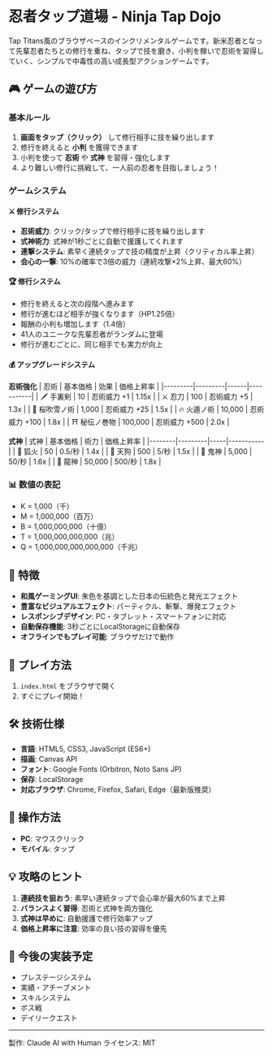 # 忍者タップ道場 - Ninja Tap Dojo

Tap Titans風のブラウザベースのインクリメンタルゲームです。新米忍者となって先輩忍者たちとの修行を重ね、タップで技を磨き、小判を稼いで忍術を習得していく、シンプルで中毒性の高い成長型アクションゲームです。

## 🎮 ゲームの遊び方

### 基本ルール
1. **画面をタップ（クリック）** して修行相手に技を繰り出します
2. 修行を終えると **小判** を獲得できます
3. 小判を使って **忍術** や **式神** を習得・強化します
4. より難しい修行に挑戦して、一人前の忍者を目指しましょう！

### ゲームシステム

#### ⚔️ 修行システム
- **忍術威力**: クリック/タップで修行相手に技を繰り出します
- **式神術力**: 式神が1秒ごとに自動で援護してくれます
- **連撃システム**: 素早く連続タップで技の精度が上昇（クリティカル率上昇）
- **会心の一撃**: 10%の確率で3倍の威力（連続攻撃×2%上昇、最大60%）

#### 🏆 修行システム
- 修行を終えると次の段階へ進みます
- 修行が進むほど相手が強くなります（HP1.25倍）
- 報酬の小判も増加します（1.4倍）
- 41人のユニークな先輩忍者がランダムに登場
- 修行が進むごとに、同じ相手でも実力が向上

#### 💰 アップグレードシステム

**忍術強化**
| 忍術 | 基本価格 | 効果 | 価格上昇率 |
|---------|---------|------|-----------|
| 🗡️ 手裏剣 | 10 | 忍術威力 +1 | 1.15x |
| ⚔️ 忍刀 | 100 | 忍術威力 +5 | 1.3x |
| 🌸 桜吹雪ノ術 | 1,000 | 忍術威力 +25 | 1.5x |
| 🔥 火遁ノ術 | 10,000 | 忍術威力 +100 | 1.8x |
| ⛩️ 秘伝ノ巻物 | 100,000 | 忍術威力 +500 | 2.0x |

**式神**
| 式神 | 基本価格 | 術力 | 価格上昇率 |
|--------|---------|-----|-----------|
| 🦊 狐火 | 50 | 0.5/秒 | 1.4x |
| 👺 天狗 | 500 | 5/秒 | 1.5x |
| 👹 鬼神 | 5,000 | 50/秒 | 1.6x |
| 🐲 龍神 | 50,000 | 500/秒 | 1.8x |

### 📊 数値の表記
- K = 1,000（千）
- M = 1,000,000（百万）
- B = 1,000,000,000（十億）
- T = 1,000,000,000,000（兆）
- Q = 1,000,000,000,000,000（千兆）

## 🎨 特徴

- **和風ゲーミングUI**: 朱色を基調とした日本の伝統色と発光エフェクト
- **豊富なビジュアルエフェクト**: パーティクル、斬撃、爆発エフェクト
- **レスポンシブデザイン**: PC・タブレット・スマートフォンに対応
- **自動保存機能**: 3秒ごとにLocalStorageに自動保存
- **オフラインでもプレイ可能**: ブラウザだけで動作

## 🚀 プレイ方法

1. `index.html` をブラウザで開く
2. すぐにプレイ開始！

## 🛠️ 技術仕様

- **言語**: HTML5, CSS3, JavaScript (ES6+)
- **描画**: Canvas API
- **フォント**: Google Fonts (Orbitron, Noto Sans JP)
- **保存**: LocalStorage
- **対応ブラウザ**: Chrome, Firefox, Safari, Edge（最新版推奨）

## 📱 操作方法

- **PC**: マウスクリック
- **モバイル**: タップ

## 💡 攻略のヒント

1. **連続技を狙おう**: 素早い連続タップで会心率が最大60%まで上昇
2. **バランスよく習得**: 忍術と式神を両方強化
3. **式神は早めに**: 自動援護で修行効率アップ
4. **価格上昇率に注意**: 効率の良い技の習得を優先

## 🎯 今後の実装予定

- プレステージシステム
- 実績・アチーブメント
- スキルシステム
- ボス戦
- デイリークエスト

---

製作: Claude AI with Human
ライセンス: MIT